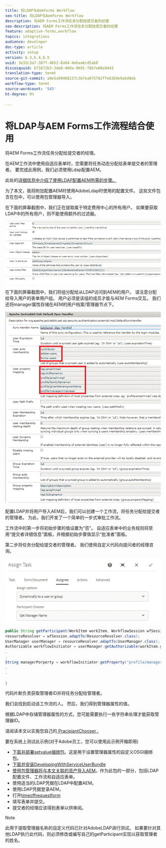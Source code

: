 ```yaml
---
title: 将LDAP与AemForms Workflow
seo-title: 将LDAP与AemForms Workflow
description: 将AEM Forms工作流任务分配给提交者的经理
seo-description: 将AEM Forms工作流任务分配给提交者的经理
feature: adaptive-forms,workflow
topics: integrations
audience: developer
doc-type: article
activity: setup
version: 6.3,6.4,6.5
uuid: 3e32c3a7-387f-4652-8a94-4e6aa6cd5ab8
discoiquuid: 671872b3-3de0-40da-9691-f8b7e88a9443
translation-type: tm+mt
source-git-commit: a0e5a99408237c367ea075762ffeb3b9e9a5d8eb
workflow-type: tm+mt
source-wordcount: '543'
ht-degree: 0%

---
```



# 将LDAP与AEM Forms工作流程结合使用

将AEM Forms工作流任务分配给提交者的经理。

在AEM工作流中使用自适应表单时，您需要将任务动态分配给表单提交者的管理者。 要完成此用例，我们必须使用Ldap配置AEM。

此处的[详细信息中介绍了使用LDAP配置AEM所需的步骤。](https://helpx.adobe.com/experience-manager/6-5/sites/administering/using/ldap-config.html)

为了本文，我将附加配置AEM时使用AdobeLdap时使用的配置文件。 这些文件包含在包中，可以使用包管理器导入。

在下面的屏幕截图中，我们正在提取属于特定费用中心的所有用户。 如果要获取LDAP中的所有用户，则不能使用额外的过滤器。

![LDAP配置](assets/costcenterldap.gif)

在下面的屏幕截图中，我们将组分配给从LDAP访问到AEM的用户。 请注意分配给导入用户的表单用户组。 用户必须是该组的成员才能与AEM Forms交互。 我们还将manager属性存储在AEM的用户档案/管理器节点下。

![辛钱德勒](assets/synchandler.gif)

配置LDAP并将用户导入AEM后，我们可以创建一个工作流，将任务分配给提交者的管理者。 为此，我们开发了一个简单的一步式审批工作流。

工作流中的第一步将初始步骤的值设置为“否”。 自适应表单中的业务规则将禁用“提交者详细信息”面板，并根据初始步骤值显示“批准者”面板。

第二步将任务分配给提交者的管理者。 我们使用自定义代码向提问者的经理咨询。

![分配任务](assets/assigntask.gif)

```java
public String getParticipant(WorkItem workItem, WorkflowSession wfSession, MetaDataMap arg2) throws WorkflowException{
resourceResolver = wfSession.adaptTo(ResourceResolver.class);
UserManager userManager = resourceResolver.adaptTo(UserManager.class);
Authorizable workflowInitiator = userManager.getAuthorizable(workItem.getWorkflow().getInitiator());
.
.
String managerPorperty = workflowInitiator.getProperty("profile/manager")[0].getString();
.
.

}
```

代码片断负责获取管理者ID并将任务分配给管理者。

我们会找到启动该工作流的人。 然后，我们得到管理器属性的值。

根据LDAP中存储管理器属性的方式，您可能需要执行一些字符串处理才能获取管理器ID。

请阅读本文以实施您自己的[ PracipiantChooser .](https://helpx.adobe.com/experience-manager/using/dynamic-steps.html)

要在系统上测试此示例(对于Adobe员工，您可以使用此示例开箱即用)

* [下载并部署setvalue捆绑包](/help/forms/assets/common-osgi-bundles/SetValueApp.core-1.0-SNAPSHOT.jar)。这是用于设置管理器属性的自定义OSGI捆绑包。
* [下载并安装DevelopingWithServiceUserBundle](/help/forms/assets/common-osgi-bundles/DevelopingWithServiceUser.jar)
* [使用包管理器将与本文关联的资产导入AEM](assets/aem-forms-ldap.zip)。作为此包的一部分，包括LDAP配置文件、工作流和自适应表单。
* 使用适当的LDAP凭据在LDAP中配置AEM。
* 使用LDAP凭据登录AEM。
* 打开[timeoffrequestform](http://localhost:4502/content/dam/formsanddocuments/helpx/timeoffrequestform/jcr:content?wcmmode=disabled)
* 填写表单并提交。
* 提交者的经理应该得到表单以供审阅。

>[!NOTE]
>
>此用于提取管理器名称的自定义代码已针对AdobeLDAP进行测试。 如果要针对其他LDAP执行此代码，则必须修改或编写自己的getParticipant实现以获取管理者的姓名。
